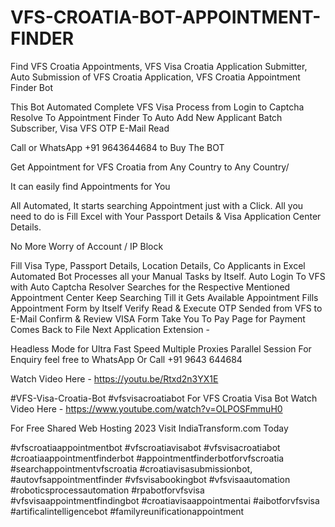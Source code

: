 # VFS-CROATIA-BOT-APPOINTMENT-FINDER
Find VFS Croatia Appointments, VFS Visa Croatia Application Submitter, Auto Submission of VFS Croatia Application, VFS Croatia Appointment Finder Bot

This Bot Automated Complete VFS Visa Process from Login to Captcha Resolve To Appointment Finder To Auto Add New Applicant Batch Subscriber, Visa VFS OTP E-Mail Read

Call or WhatsApp +91 9643644684 to Buy The BOT

Get Appointment for VFS Croatia from Any Country to Any Country/

It can easily find Appointments for You

All Automated, It starts searching Appointment just with a Click. All you need to do is Fill Excel with Your Passport Details & Visa Application Center Details.

No More Worry of Account / IP Block

Fill Visa Type, Passport Details, Location Details, Co Applicants in Excel
Automated Bot Processes all your Manual Tasks by Itself.
Auto Login To VFS with Auto Captcha Resolver
Searches for the Respective Mentioned Appointment Center
Keep Searching Till it Gets Available Appointment
Fills Appointment Form by Itself
Verify Read & Execute OTP Sended from VFS to E-Mail
Confirm & Review VISA Form
Take You To Pay Page for Payment
Comes Back to File Next Application
Extension -

Headless Mode for Ultra Fast Speed
Multiple Proxies
Parallel Session
For Enquiry feel free to WhatsApp Or Call +91 9643 644684

Watch Video Here - https://youtu.be/Rtxd2n3YX1E

#VFS-Visa-Croatia-Bot #vfsvisacroatiabot For VFS Croatia Visa Bot Watch Video Here - https://www.youtube.com/watch?v=OLPOSFmmuH0

For Free Shared Web Hosting 2023 Visit IndiaTransform.com Today

#vfscroatiaappointmentbot
#vfscroatiavisabot
#vfsvisacroatiabot
#croatiaappointmentfinderbot
#appointmentfinderbotforvfscroatia
#searchappointmentvfscroatia
#croatiavisasubmissionbot,
#autovfsappointmentfinder
#vfsvisabookingbot
#vfsvisaautomation
#roboticsprocessautomation
#rpabotforvfsvisa
#vfsvisaappointmentfindingbot
#croatiavisaappointmentai
#aibotforvfsvisa
#artificalintelligencebot
#familyreunificationappointment
